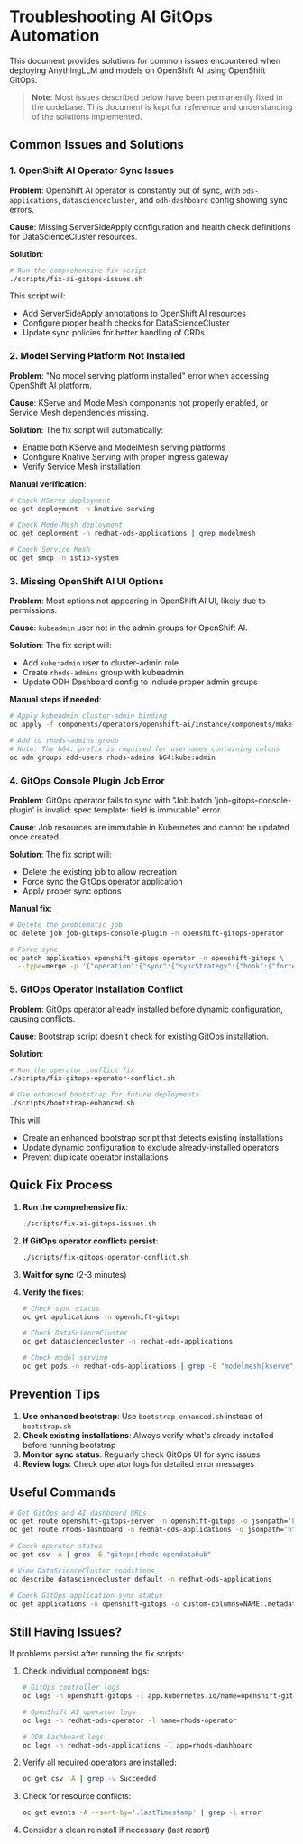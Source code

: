 # Troubleshooting AI GitOps Automation

This document provides solutions for common issues encountered when deploying AnythingLLM and models on OpenShift AI using OpenShift GitOps.

> **Note**: Most issues described below have been permanently fixed in the codebase. This document is kept for reference and understanding of the solutions implemented.

## Common Issues and Solutions

### 1. OpenShift AI Operator Sync Issues

**Problem**: OpenShift AI operator is constantly out of sync, with `ods-applications`, `datasciencecluster`, and `odh-dashboard` config showing sync errors.

**Cause**: Missing ServerSideApply configuration and health check definitions for DataScienceCluster resources.

**Solution**:
```bash
# Run the comprehensive fix script
./scripts/fix-ai-gitops-issues.sh
```

This script will:
- Add ServerSideApply annotations to OpenShift AI resources
- Configure proper health checks for DataScienceCluster
- Update sync policies for better handling of CRDs

### 2. Model Serving Platform Not Installed

**Problem**: "No model serving platform installed" error when accessing OpenShift AI platform.

**Cause**: KServe and ModelMesh components not properly enabled, or Service Mesh dependencies missing.

**Solution**:
The fix script will automatically:
- Enable both KServe and ModelMesh serving platforms
- Configure Knative Serving with proper ingress gateway
- Verify Service Mesh installation

**Manual verification**:
```bash
# Check KServe deployment
oc get deployment -n knative-serving

# Check ModelMesh deployment  
oc get deployment -n redhat-ods-applications | grep modelmesh

# Check Service Mesh
oc get smcp -n istio-system
```

### 3. Missing OpenShift AI UI Options

**Problem**: Most options not appearing in OpenShift AI UI, likely due to permissions.

**Cause**: `kubeadmin` user not in the admin groups for OpenShift AI.

**Solution**:
The fix script will:
- Add `kube:admin` user to cluster-admin role
- Create `rhods-admins` group with kubeadmin
- Update ODH Dashboard config to include proper admin groups

**Manual steps if needed**:
```bash
# Apply kubeadmin cluster-admin binding
oc apply -f components/operators/openshift-ai/instance/components/make-kubeadmin-cluster-admin/rolebinding.yaml

# Add to rhods-admins group
# Note: The b64: prefix is required for usernames containing colons
oc adm groups add-users rhods-admins b64:kube:admin
```

### 4. GitOps Console Plugin Job Error

**Problem**: GitOps operator fails to sync with "Job.batch 'job-gitops-console-plugin' is invalid: spec.template: field is immutable" error.

**Cause**: Job resources are immutable in Kubernetes and cannot be updated once created.

**Solution**:
The fix script will:
- Delete the existing job to allow recreation
- Force sync the GitOps operator application
- Apply proper sync options

**Manual fix**:
```bash
# Delete the problematic job
oc delete job job-gitops-console-plugin -n openshift-gitops-operator

# Force sync
oc patch application openshift-gitops-operator -n openshift-gitops \
  --type=merge -p '{"operation":{"sync":{"syncStrategy":{"hook":{"force":true}}}}}'
```

### 5. GitOps Operator Installation Conflict

**Problem**: GitOps operator already installed before dynamic configuration, causing conflicts.

**Cause**: Bootstrap script doesn't check for existing GitOps installation.

**Solution**:
```bash
# Run the operator conflict fix
./scripts/fix-gitops-operator-conflict.sh

# Use enhanced bootstrap for future deployments
./scripts/bootstrap-enhanced.sh
```

This will:
- Create an enhanced bootstrap script that detects existing installations
- Update dynamic configuration to exclude already-installed operators
- Prevent duplicate operator installations

## Quick Fix Process

1. **Run the comprehensive fix**:
   ```bash
   ./scripts/fix-ai-gitops-issues.sh
   ```

2. **If GitOps operator conflicts persist**:
   ```bash
   ./scripts/fix-gitops-operator-conflict.sh
   ```

3. **Wait for sync** (2-3 minutes)

4. **Verify the fixes**:
   ```bash
   # Check sync status
   oc get applications -n openshift-gitops

   # Check DataScienceCluster
   oc get datasciencecluster -n redhat-ods-applications

   # Check model serving
   oc get pods -n redhat-ods-applications | grep -E "modelmesh|kserve"
   ```

## Prevention Tips

1. **Use enhanced bootstrap**: Use `bootstrap-enhanced.sh` instead of `bootstrap.sh`
2. **Check existing installations**: Always verify what's already installed before running bootstrap
3. **Monitor sync status**: Regularly check GitOps UI for sync issues
4. **Review logs**: Check operator logs for detailed error messages

## Useful Commands

```bash
# Get GitOps and AI dashboard URLs
oc get route openshift-gitops-server -n openshift-gitops -o jsonpath='https://{.spec.host}{"\n"}'
oc get route rhods-dashboard -n redhat-ods-applications -o jsonpath='https://{.spec.host}{"\n"}'

# Check operator status
oc get csv -A | grep -E "gitops|rhods|opendatahub"

# View DataScienceCluster conditions
oc describe datasciencecluster default -n redhat-ods-applications

# Check GitOps application sync status
oc get applications -n openshift-gitops -o custom-columns=NAME:.metadata.name,SYNC:.status.sync.status,HEALTH:.status.health.status
```

## Still Having Issues?

If problems persist after running the fix scripts:

1. Check individual component logs:
   ```bash
   # GitOps controller logs
   oc logs -n openshift-gitops -l app.kubernetes.io/name=openshift-gitops-application-controller

   # OpenShift AI operator logs
   oc logs -n redhat-ods-operator -l name=rhods-operator

   # ODH Dashboard logs
   oc logs -n redhat-ods-applications -l app=rhods-dashboard
   ```

2. Verify all required operators are installed:
   ```bash
   oc get csv -A | grep -v Succeeded
   ```

3. Check for resource conflicts:
   ```bash
   oc get events -A --sort-by='.lastTimestamp' | grep -i error
   ```

4. Consider a clean reinstall if necessary (last resort)
